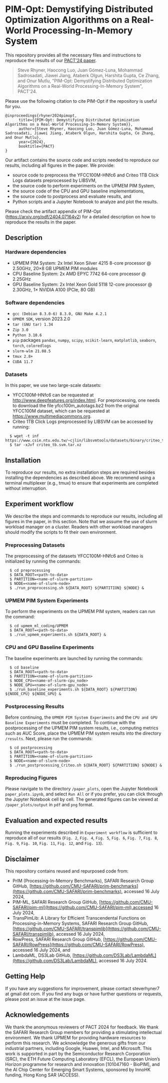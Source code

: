 # PIM-Opt: Demystifying Distributed Optimization Algorithms on a Real-World Processing-In-Memory System
This repository provides all the necessary files and instructions to reproduce the results of our [PACT'24 paper](https://arxiv.org/pdf/2404.07164v2).

> Steve Rhyner, Haocong Luo, Juan Gómez-Luna, Mohammad Sadrosadati, Jiawei Jiang, Ataberk Olgun, Harshita Gupta, Ce Zhang, and Onur Mutlu, "PIM-Opt: Demystifying Distributed Optimization Algorithms on a Real-World Processing-In-Memory System", PACT'24.

Please use the following citation to cite PIM-Opt if the repository is useful for you.
```
@inproceedings{rhyner2024pimopt,
      title={{PIM-Opt: Demystifying Distributed Optimization Algorithms on a Real-World Processing-In-Memory System}}, 
      author={Steve Rhyner, Haocong Luo, Juan Gómez-Luna, Mohammad Sadrosadati, Jiawei Jiang, Ataberk Olgun, Harshita Gupta, Ce Zhang, and Onur Mutlu},
      year={2024},
      booktitle={PACT}
}
```
Our artifact contains the source code and scripts needed to reproduce our results, including all figures in the paper. We
provide:
- source code to preprocess the YFCC100M-HNfc6 and Criteo 1TB Click Logs datasets preprocessed by LIBSVM, 
- the source code to perform experiments on the UPMEM PIM System,
- the source code of the CPU and GPU baseline implementations,
- the source code to postprocess and evaluate results, and
- Python scripts and a Jupyter Notebook to analyze and plot the results.

Please check the artifact appendix of PIM-Opt (https://arxiv.org/pdf/2404.07164v2) for a detailed description on how to reproduce the results in the paper.

## Description
### Hardware dependencies
- UPMEM PIM System: 2x Intel Xeon Silver 4215 8-core processor @ 2.50GHz, 20×8 GB UPMEM PIM modules
- CPU Baseline System: 2x AMD EPYC 7742 64-core processor @ 2.25GHz 
- GPU Baseline System: 2x Intel Xeon Gold 5118 12-core processor @ 2.30GHz, 1× NVIDIA A100 (PCIe, 80 GB) 

### Software dependencies
- `gcc (Debian 8.3.0-6) 8.3.0, GNU Make 4.2.1`
- `UPMEM SDK`, version 2023.2.0
- `tar (GNU tar) 1.34`
- `Zip 3.0`
- `Python 3.10.6`
- `pip` packages `pandas`, `numpy`, `scipy`, `scikit-learn`, `matplotlib`, `seaborn`, `torch`, `coloredlogs`
- `slurm-wlm 21.08.5`
- `tmux 2.8+`
- `CUDA 11.7`

### Datasets
In this paper, we use two large-scale datasets:
- YFCC100M-HNfc6 can be requested at http://www.deepfeatures.org/index.html. For preprocessing, one needs to download the file yfcc100m_autotags.bz2 from the original YFCC100M dataset, which can be requested at https://www.multimediacommons.org.
- Criteo 1TB Click Logs preprocessed by LIBSVM can be accessed by running:
```
  $ wget -t inf https://www.csie.ntu.edu.tw/~cjlin/libsvmtools/datasets/binary/criteo_tb.svm.tar.xz
  $ tar -xJvf criteo_tb.svm.tar.xz
```

## Installation
To reproduce our results, no extra installation steps are required besides installing the dependencies as described above. We recommend using a terminal multiplexer (e.g., tmux) to ensure that experiments are completed without interruption.

## Experiment workflow
We describe the steps and commands to reproduce our results, including all figures in the paper, in this section. Note that we assume the use of slurm workload manager on a cluster. Readers with other workload managers should modify the scripts to fit their own environment.

### Preprocessing Datasets
The preprocessing of the datasets YFCC100M-HNfc6 and Criteo is initialized by running the commands:
```
  $ cd preprocessing
  $ DATA_ROOT=<path-to-data>
  $ PARTITION=<name-of-slurm-partition>
  $ NODE=<name-of-slurm-node>
  $ ./run_preprocessing.sh ${DATA_ROOT} ${PARTITION} ${NODE} &  
```

### UPMEM PIM System Experiments
To perform the experiments on the UPMEM PIM system, readers can run the command:
```
  $ cd upmem_ml_coding/UPMEM
  $ DATA_ROOT=<path-to-data>
  $ ./run_upmem_experiments.sh ${DATA_ROOT} &
```

### CPU and GPU Baseline Experiments
The baseline experiments are launched by running the commands:
```
  $ cd baseline
  $ DATA_ROOT=<path-to-data>
  $ PARTITION=<name-of-slurm-partition>
  $ NODE_CPU=<name-of-slurm-cpu_node>
  $ NODE_GPU=<name-of-slurm-gpu_node>
  $ ./run_baseline_experiments.sh ${DATA_ROOT} ${PARTITION} ${NODE_CPU} ${NODE_GPU} &
```

### Postprocessing Results
Before continuing, the `UPMEM PIM System Experiments` and the `CPU and GPU Baseline Experiments` must be completed. To continue with the postprocessing of the UPMEM PIM system results, i.e., computing metrics such as AUC Score, place the UPMEM PIM system results into the directory `/results`. Next, please run the commands:
```
  $ cd postprocessing
  $ DATA_ROOT=<path-to-data>
  $ PARTITION=<name-of-slurm-partition>
  $ NODE=<name-of-slurm-node>
  $ ./run_postprocessing_Criteo.sh ${DATA_ROOT} ${PARTITION} ${NODE} &
```

### Reproducing Figures
Please navigate to the directory `/paper_plots`, open the Jupyter Notebook `paper_plots.ipynb`, and select `Run All` or if you prefer, you can click through the Jupyter Notebook cell by cell. The generated figures can be viewed at `/paper_plots/output` in `pdf` and `png` format.

## Evaluation and expected results
Running the experiments described in `Experiment workflow` is sufficient to reproduce all of our results (`Fig. 2`, `Fig. 4`, `Fig. 5`, `Fig. 6`, `Fig. 7`, `Fig. 8`, `Fig. 9`, `Fig. 10`, `Fig. 11`, `Fig. 12`, and `Fig. 13`).


## Disclaimer
This repository contains reused and repurposed code from:
- PrIM (Processing-In-Memory Benchmarks), SAFARI Research Group GitHub, [https://github.com/CMU-SAFARI/prim-benchmarks](https://github.com/CMU-SAFARI/prim-benchmarks), accessed 16 July 2024,
- PIM-ML, SAFARI Research Group GitHub, [https://github.com/CMU-SAFARI/pim-ml](https://github.com/CMU-SAFARI/pim-ml),accessed 16 July 2024,
- TransPimLib: A Library for Efficient Transcendental Functions on Processing-in-Memory Systems, SAFARI Research Group GitHub, [https://github.com/CMU-SAFARI/transpimlib](https://github.com/CMU-SAFARI/transpimlib), accessed 16 July 2024,
- RowPress, SAFARI Research Group GitHub, [https://github.com/CMU-SAFARI/RowPress](https://github.com/CMU-SAFARI/RowPress), accessed 16 July 2024, and 
- LambdaML, DS3Lab GitHub, [https://github.com/DS3Lab/LambdaML](https://github.com/DS3Lab/LambdaML), accessed 16 July 2024.


## Getting Help
If you have any suggestions for improvement, please contact steverhyner7 at gmail dot com. If you find any bugs or have further questions or requests, please post an issue at the issue page.

## Acknowledgements
We thank the anonymous reviewers of PACT 2024 for feedback. We thank the SAFARI Research Group members for providing a stimulating intellectual environment. We thank UPMEM for providing hardware resources to perform this research. We acknowledge the generous gifts from our industrial partners, including Google, Huawei, Intel, and Microsoft. This work is supported in part by the Semiconductor Research Corporation (SRC), the ETH Future Computing Laboratory (EFCL), the European Union’s Horizon programme for research and innovation [101047160 - BioPIM], and the AI Chip Center for Emerging Smart Systems, sponsored by InnoHK funding, Hong Kong SAR (ACCESS).